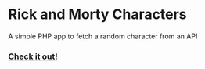 # Rick and Morty Characters
A simple PHP app to fetch a random character from an API 
### [Check it out!](https://vivek040997.000webhostapp.com/)
